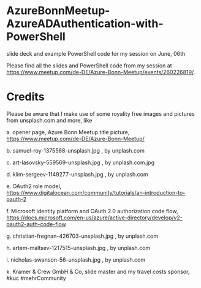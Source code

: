 # AzureBonnMeetup-AzureADAuthentication-with-PowerShell
slide deck and example PowerShell code for my session on June, 06th 

Please find all the slides and PowerShell code from my session at https://www.meetup.com/de-DE/Azure-Bonn-Meetup/events/260226819/. 

# Credits

Please be aware that I make use of some royality free images and pictures from unsplash.com and more, like 

a. opener page, Azure Bonn Meetup title picture, https://www.meetup.com/de-DE/Azure-Bonn-Meetup/

b. samuel-roy-1375568-unsplash.jpg , by unplash.com

c. art-lasovsky-559569-unsplash.jpg , by unplash.com.jpg 

d. klim-sergeev-1149277-unsplash.jpg , by unplash.com

e. OAuth2 role model, https://www.digitalocean.com/community/tutorials/an-introduction-to-oauth-2

f. Microsoft identity platform and OAuth 2.0 authorization code flow, https://docs.microsoft.com/en-us/azure/active-directory/develop/v2-oauth2-auth-code-flow

g. christian-fregnan-426703-unsplash.jpg , by unplash.com

h. artem-maltsev-1217515-unsplash.jpg , by unplash.com

i. nicholas-swanson-56-unsplash.jpg , by unplash.com

k. Kramer & Crew GmbH & Co, slide master and my travel costs sponsor, #kuc #mehrCommunity





